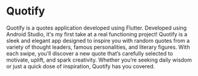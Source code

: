 # Quotify
Quotify is a quotes application developed using Flutter. Developed using Android Studio, it's my first take at a real functioning project!
Quotify is a sleek and elegant app designed to inspire you with random quotes from a variety of thought leaders, famous personalities, and literary figures. With each swipe, you’ll discover a new quote that’s carefully selected to motivate, uplift, and spark creativity. Whether you’re seeking daily wisdom or just a quick dose of inspiration, Quotify has you covered.
